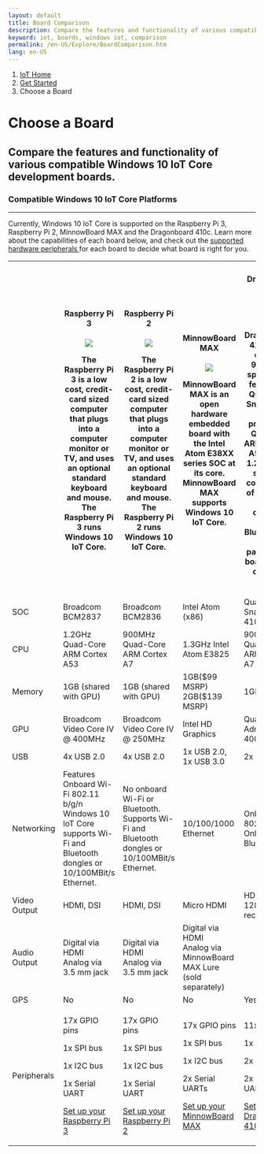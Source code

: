 ```yaml
---
layout: default
title: Board Comparison
description: Compare the features and functionality of various compatible Windows 10 IoT Core development boards.
keyword: iot, boards, windows iot, comparison
permalink: /en-US/Explore/BoardComparison.htm
lang: en-US
---
```

<ol class="breadcrumb">
  <li>
    <a href="https://developer.microsoft.com/en-us/windows/iot">IoT Home</a>
  </li>
  <li>
    <a href="{{site.baseurl}}/{{page.lang}}/GetStarted">Get Started</a>
  </li>
  <li class="active">Choose a Board</li>
</ol>
<h1 class="page-title"> Choose a Board </h1>
<h2 class="subtext"> Compare the features and functionality of various compatible Windows 10 IoT Core development boards. </h2>
<h3>Compatible Windows 10 IoT Core Platforms</h3>
<hr>
<p> Currently, Windows 10 IoT Core is supported on the Raspberry Pi 3, Raspberry Pi 2, MinnowBoard MAX and the Dragonboard 410c. Learn more about the capabilities of each board below, and check out the <a href="http://go.microsoft.com/fwlink/p/?linkID=532948"> supported hardware peripherals </a> for each board to decide what board is right for you.</p>
<table class="table table-striped maker-kit">
    <tr></tr>
    <tr>
      <th style="width:20%"></th>
      <th style="width:20%">
        <h4>Raspberry Pi 3</h4>
        <img class="comparison-picture" src="{{site.baseurl}}/Resources/images/devices/RPi3_0.png">
        <p>The Raspberry Pi 3 is a low cost, credit-card sized computer that plugs into a computer monitor or TV, and uses an optional standard keyboard and mouse.  The Raspberry Pi 3 runs Windows 10 IoT Core.</p>
      </th>
      <th style="width:20%">
        <h4>Raspberry Pi 2</h4>
        <img class="comparison-picture" src="{{site.baseurl}}/Resources/images/devices/RPi2_0.png">
        <p>The Raspberry Pi 2 is a low cost, credit-card sized computer that plugs into a computer monitor or TV, and uses an optional standard keyboard and mouse.  The Raspberry Pi 2 runs Windows 10 IoT Core.</p>
      </th>
      <th style="width:20%">
        <h4>MinnowBoard MAX</h4>
        <img class="comparison-picture" src="{{site.baseurl}}/Resources/images/devices/MBM_0.png">
        <p>MinnowBoard MAX is an open hardware embedded board with the Intel Atom E38XX series SOC at its core. MinnowBoard MAX supports Windows 10 IoT Core.</p>
      </th>
      <th style="width:20%">
        <h4>DragonBoard 410c</h4>
        <img class="comparison-picture" src="{{site.baseurl}}/Resources/images/devices/DB410c.png">
        <p>The DragonBoard™ 410c based on Linaro 96Boards™ specification features the Qualcomm® Snapdragon™ 410 processor, a Quad-core ARM® Cortex™ A53 at up to 1.2GHz clock speed per core, capable of 32-bit and 64-bit operation. WLAN, Bluetooth, and GPS, all packed into a board the size of a credit card.</p>
      </th>
    </tr>
    <tr>
      <td>SOC</td>
      <td>Broadcom BCM2837</td>
      <td>Broadcom BCM2836</td>
      <td>Intel Atom (x86)</td>
      <td>Qualcomm Snap Dragon 410</td>
    </tr>
    <tr>
      <td>CPU</td>
      <td>1.2GHz Quad-Core ARM Cortex A53</td>
      <td>900MHz Quad-Core ARM Cortex A7</td>
      <td>1.3GHz Intel Atom E3825</td>
      <td>900MHz Quad-Core ARM Cortex A7</td>
    </tr>
    <tr>
      <td>Memory</td>
      <td>1GB (shared with GPU)</td>
      <td>1GB (shared with GPU)</td>
      <td>
        1GB($99 MSRP)
        <br>
        2GB($139 MSRP)
      </td>
      <td>1GB</td>
    </tr>
    <tr>
      <td>GPU</td>
      <td>Broadcom Video Core IV @ 400MHz</td>
      <td>Broadcom Video Core IV @ 250MHz</td>
      <td>Intel HD Graphics</td>
      <td>Qualcomm Adreno 306 @ 400MHz</td>
    </tr>
    <tr>
      <td>USB</td>
      <td>4x USB 2.0</td>
      <td>4x USB 2.0</td>
      <td>1x USB 2.0, 1x USB 3.0</td>
      <td>2x USB 2.0</td>
    </tr>
    <tr>
      <td>Networking</td>
      <td>
        Features Onboard Wi-Fi 802.11 b/g/n
        <br>
        Windows 10 IoT Core supports Wi-Fi and Bluetooth dongles or 10/100MBit/s Ethernet.
      </td>
      <td>No onboard Wi-Fi or Bluetooth. Supports Wi-Fi and Bluetooth dongles or 10/100MBit/s Ethernet.</td>
      <td>10/100/1000 Ethernet</td>
      <td>
        Onboard Wi-Fi 802.11 a/b/g/n
        <br>
        Onboard Bluetooth 4.1
      </td>
    </tr>
    <tr>
      <td>Video Output</td>
      <td>HDMI, DSI</td>
      <td>HDMI, DSI</td>
      <td>Micro HDMI</td>
      <td>HDMI (16:9 @ 1280x720 recommended)</td>
    </tr>
    <tr>
      <td>Audio Output</td>
      <td>
        Digital via HDMI
        <br>
        Analog via 3.5 mm jack
      </td>
      <td>
        Digital via HDMI
        <br>
        Analog via 3.5 mm jack
      </td>
      <td>
        Digital via HDMI
        <br>
        Analog via MinnowBoard MAX Lure (sold separately)
      </td>
      <td></td>
    </tr>
    <tr>
      <td>GPS</td>
      <td>No</td>
      <td>No</td>
      <td>No</td>
      <td>Yes</td>
    </tr>
    <tr>
      <td>
        Peripherals
      </td>
      <td>
        <p>17x GPIO pins</p>
        <p>1x SPI bus</p>
        <p>1x I2C bus</p>
        <p>1x Serial UART</p>
        <p><a href="{{site.baseurl}}/{{page.lang}}/GetStarted">Set up your Raspberry Pi 3</a></p>
      </td>   
      <td>
        <p>17x GPIO pins</p>
        <p>1x SPI bus</p>
        <p>1x I2C bus</p>
        <p>1x Serial UART</p>
        <p><a href="{{site.baseurl}}/{{page.lang}}/GetStarted">Set up your Raspberry Pi 2</a></p>
      </td>
      <td>
        <p>17x GPIO pins</p>
        <p>1x SPI bus</p>
        <p>1x I2C bus</p>
        <p>2x Serial UARTs</p>
        <p><a href="{{site.baseurl}}/{{page.lang}}/GetStarted">Set up your MinnowBoard MAX</a></p>
      </td>
      <td>
        <p>11x GPIO pins</p>
        <p>1x SPI bus</p>
        <p>2x I2C buses</p>
        <p>2x Serial UARTs</p>
        <p><a href="{{site.baseurl}}/{{page.lang}}/GetStarted">Set up your DragonBoard 410c</a></p>
      </td>
    </tr>
</table>
